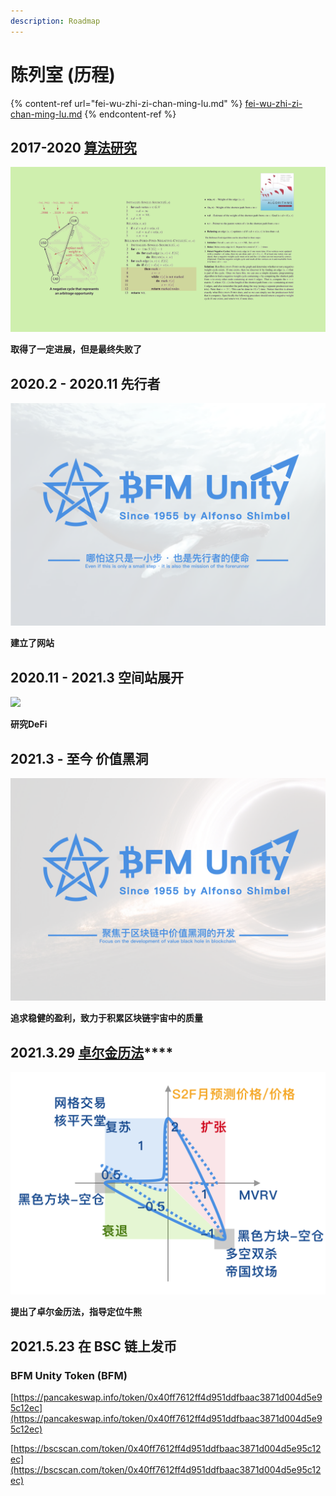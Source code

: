 ```yaml
---
description: Roadmap
---
```


# 陈列室 (历程)

{% content-ref url="fei-wu-zhi-zi-chan-ming-lu.md" %}
[fei-wu-zhi-zi-chan-ming-lu.md](fei-wu-zhi-zi-chan-ming-lu.md)
{% endcontent-ref %}

## 2017-2020        [算法研究](https://www.bfm-unity.com/qian-xian/research-institute-development/suan-fa-yan-jiu-yuan)

![Bellman-Ford算法研究](../../.gitbook/assets/b49d19a6fef2385395ae687a10007929.png)

**取得了一定进展，但是最终失败了**

## 2020.2 - 2020.11      先行者

![先行者的使命](<../../.gitbook/assets/BFM Unity.png>)

**建立了网站**

## 2020.11 - 2021.3      空间站展开

![](../../.gitbook/assets/DeFi\_3.png)

**研究DeFi**

## 2021.3 - 至今        价值黑洞

![价值黑洞的开发](<../../.gitbook/assets/BFM Unity 2.0.png>)

**追求稳健的盈利，致力于积累区块链宇宙中的质量**

## **2021.3.29**        [**卓尔金历法**](https://www.bfm-unity.com/bfm-da-bi-fang-meng-shu-chan/management-cockpit-operation/zi-chan-pei-zhi/ling-hang-duo-lei-da)****

![](../../.gitbook/assets/卓尔金历法-雷达.png)

**提出了卓尔金历法，指导定位牛熊**

## **2021.5.23 在 BSC 链上发币**&#x20;

### **BFM Unity Token (BFM)**

[https://pancakeswap.info/token/0x40ff7612ff4d951ddfbaac3871d004d5e95c12ec](https://pancakeswap.info/token/0x40ff7612ff4d951ddfbaac3871d004d5e95c12ec)

[https://bscscan.com/token/0x40ff7612ff4d951ddfbaac3871d004d5e95c12ec](https://bscscan.com/token/0x40ff7612ff4d951ddfbaac3871d004d5e95c12ec)
